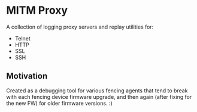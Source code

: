 MITM Proxy
==========

A collection of logging proxy servers and replay utilities for:
  * Telnet
  * HTTP
  * SSL
  * SSH


Motivation
----------

Created as a debugging tool for various fencing agents that tend to break
with each fencing device firmware upgrade, and then again (after fixing
for the new FW) for older firmware versions. :)
